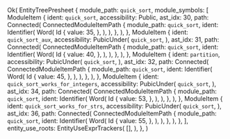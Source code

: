 Ok(
    EntityTreePresheet {
        module_path: `quick_sort`,
        module_symbols: [
            ModuleItem {
                ident: `quick_sort`,
                accessibility: Public,
                ast_idx: 30,
                path: Connected(
                    ConnectedModuleItemPath {
                        module_path: `quick_sort`,
                        ident: Identifier(
                            Word(
                                Id {
                                    value: 35,
                                },
                            ),
                        ),
                    },
                ),
            },
            ModuleItem {
                ident: `quick_sort_aux`,
                accessibility: PubicUnder(
                    `quick_sort`,
                ),
                ast_idx: 31,
                path: Connected(
                    ConnectedModuleItemPath {
                        module_path: `quick_sort`,
                        ident: Identifier(
                            Word(
                                Id {
                                    value: 40,
                                },
                            ),
                        ),
                    },
                ),
            },
            ModuleItem {
                ident: `partition`,
                accessibility: PubicUnder(
                    `quick_sort`,
                ),
                ast_idx: 32,
                path: Connected(
                    ConnectedModuleItemPath {
                        module_path: `quick_sort`,
                        ident: Identifier(
                            Word(
                                Id {
                                    value: 45,
                                },
                            ),
                        ),
                    },
                ),
            },
            ModuleItem {
                ident: `quick_sort_works_for_integers`,
                accessibility: PubicUnder(
                    `quick_sort`,
                ),
                ast_idx: 34,
                path: Connected(
                    ConnectedModuleItemPath {
                        module_path: `quick_sort`,
                        ident: Identifier(
                            Word(
                                Id {
                                    value: 53,
                                },
                            ),
                        ),
                    },
                ),
            },
            ModuleItem {
                ident: `quick_sort_works_for_strs`,
                accessibility: PubicUnder(
                    `quick_sort`,
                ),
                ast_idx: 36,
                path: Connected(
                    ConnectedModuleItemPath {
                        module_path: `quick_sort`,
                        ident: Identifier(
                            Word(
                                Id {
                                    value: 55,
                                },
                            ),
                        ),
                    },
                ),
            },
        ],
        entity_use_roots: EntityUseExprTrackers(
            [],
        ),
    },
)